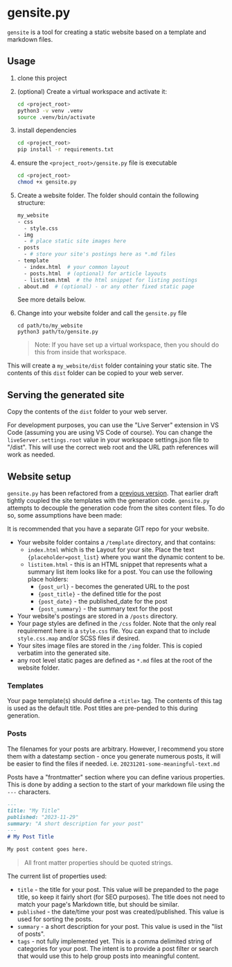 # gensite.py

`gensite` is a tool for creating a static website based on a template and markdown files.

## Usage

1. clone this project
1. (optional) Create a virtual workspace and activate it:

    ```bash
    cd <project_root>
    python3 -v venv .venv
    source .venv/bin/activate
    ```

1. install dependencies

    ```bash
    cd <project_root>
    pip install -r requirements.txt
    ```

1. ensure the `<project_root>/gensite.py` file is executable

    ```bash
    cd <project_root>
    chmod +x gensite.py
    ```

1. Create a website folder.  The folder should contain the following structure:

    ```bash
    my_website
    - css
      - style.css
    - img
      - # place static site images here
    - posts
      - # store your site's postings here as *.md files
    - template
      - index.html  # your common layout
      - posts.html  # (optional) for article layouts
      - listitem.html  # the html snippet for listing postings
    . about.md  # (optional) - or any other fixed static page
    ```

    See more details below.

1. Change into your website folder and call the `gensite.py` file


    ```
    cd path/to/my_website
    python3 path/to/gensite.py
    ```

    > Note: If you have set up a virtual workspace, then you should do this from inside that workspace.

This will create a `my_website/dist` folder containing your static site.  The contents of this `dist` folder can be copied to your web server.

## Serving the generated site

Copy the contents of the `dist` folder to your web server.

For development purposes, you can use the "Live Server" extension in VS Code (assuming you are using VS Code of course).  You can change the `liveServer.settings.root` value in your workspace settings.json file to "/dist".  This will use the correct web root and the URL path references will work as needed.

## Website setup

`gensite.py` has been refactored from a [previous version](https://github.com/grovercoder/static_site).  That earlier draft tightly coupled the site templates with the generation code.  `gensite.py` attempts to decouple the generation code from the sites content files.  To do so, some assumptions have been made:

It is recommended that you have a separate GIT repo for your website.

- Your website folder contains a `/template` directory, and that contains:
    - `index.html` which is the Layout for your site.  Place the text `{placeholder=post_list}` where you want the dynamic content to be.
    - `listitem.html` - this is an HTML snippet that represents what a summary list item looks like for a post.  You can use the following place holders:
        - `{post_url}` - becomes the generated URL to the post
        - `{post_title}` - the defined title for the post
        - `{post_date}` - the published_date for the post
        - `{post_summary}` - the summary text for the post
- Your website's postings are stored in a `/posts` directory.
- Your page styles are defined in the `/css` folder.  Note that the only real requirement here is a `style.css` file.  You can expand that to include `style.css.map` and/or SCSS files if desired.
- Your sites image files are stored in the `/img` folder.  This is copied verbatim into the generated site.
- any root level static pages are defined as `*.md` files at the root of the website folder.

### Templates

Your page template(s) should define a `<title>` tag.  The contents of this tag is used as the default title.  Post titles are pre-pended to this during generation.

### Posts

The filenames for your posts are arbitrary.  However, I recommend you store them with a datestamp section - once you generate numerous posts, it will be easier to find the files if needed.  i.e. `20231201-some-meaningful-text.md`

Posts have a "frontmatter" section where you can define various properties.  This is done by adding a section to the start of your markdown file using the `---` characters.

```markdown
---
title: "My Title"
published: "2023-11-29"
summary: "A short description for your post"
---
# My Post Title

My post content goes here.
```

> All front matter properties should be quoted strings.

The current list of properties used:

- `title` - the title for your post.  This value will be prepanded to the page title, so keep it fairly short (for SEO purposes).  The title does not need to match your page's Markdown title, but should be similar.
- `published` - the date/time your post was created/published.  This value is used for sorting the posts.
- `summary` - a short description for your post.  This value is used in the "list of posts".
- `tags` - not fully implemented yet.  This is a comma delimited string of categories for your post.  The intent is to provide a post filter or search that would use this to help group posts into meaningful content.



